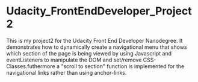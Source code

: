 # Udacity_FrontEndDeveloper_Project2

This is my project2 for the Udacity Front End Developer Nanodegree.
It demonstrates how to dynamically create a navigational menu that shows which section of the page is being viewed by using Javascript and eventListeners to manipulate the DOM and set/remove CSS-Classes.futhermore a "scroll to section" function is implemented for the navigational links rather than using anchor-links.
